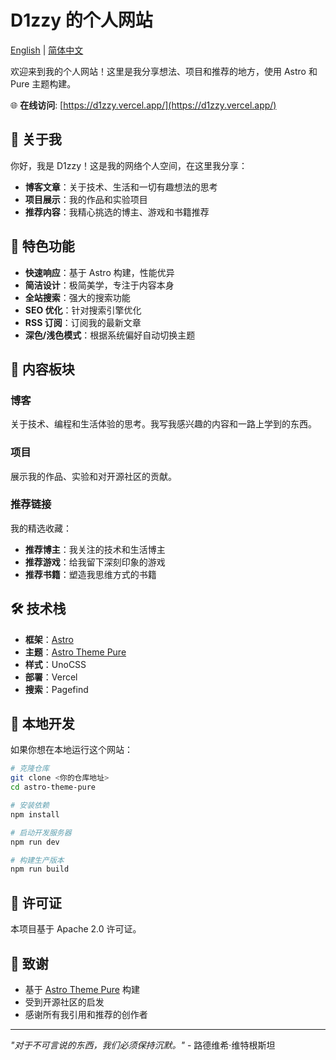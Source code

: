 # D1zzy 的个人网站

[English](./README.md) | [简体中文](./README-zh-CN.md)

欢迎来到我的个人网站！这里是我分享想法、项目和推荐的地方，使用 Astro 和 Pure 主题构建。

🌐 **在线访问**: [https://d1zzy.vercel.app/](https://d1zzy.vercel.app/)

## 🌟 关于我

你好，我是 D1zzy！这是我的网络个人空间，在这里我分享：

- **博客文章**：关于技术、生活和一切有趣想法的思考
- **项目展示**：我的作品和实验项目
- **推荐内容**：我精心挑选的博主、游戏和书籍推荐

## 🚀 特色功能

- **快速响应**：基于 Astro 构建，性能优异
- **简洁设计**：极简美学，专注于内容本身
- **全站搜索**：强大的搜索功能
- **SEO 优化**：针对搜索引擎优化
- **RSS 订阅**：订阅我的最新文章
- **深色/浅色模式**：根据系统偏好自动切换主题

## 📝 内容板块

### 博客

关于技术、编程和生活体验的思考。我写我感兴趣的内容和一路上学到的东西。

### 项目

展示我的作品、实验和对开源社区的贡献。

### 推荐链接

我的精选收藏：

- **推荐博主**：我关注的技术和生活博主
- **推荐游戏**：给我留下深刻印象的游戏
- **推荐书籍**：塑造我思维方式的书籍

## 🛠️ 技术栈

- **框架**：[Astro](https://astro.build/)
- **主题**：[Astro Theme Pure](https://github.com/cworld1/astro-theme-pure)
- **样式**：UnoCSS
- **部署**：Vercel
- **搜索**：Pagefind

## 📖 本地开发

如果你想在本地运行这个网站：

```bash
# 克隆仓库
git clone <你的仓库地址>
cd astro-theme-pure

# 安装依赖
npm install

# 启动开发服务器
npm run dev

# 构建生产版本
npm run build
```

## 📄 许可证

本项目基于 Apache 2.0 许可证。

## 🙏 致谢

- 基于 [Astro Theme Pure](https://github.com/cworld1/astro-theme-pure) 构建
- 受到开源社区的启发
- 感谢所有我引用和推荐的创作者

---

_"对于不可言说的东西，我们必须保持沉默。"_ - 路德维希·维特根斯坦
